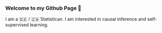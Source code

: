 ### Welcome to my Github Page :wave:

I am a :de: / :south_africa: Statistican. I am interested in causal inference and self-supervised learning.

<!--
**danielsaggau/danielsaggau** is a ✨ _special_ ✨ repository because its `README.md` (this file) appears on your GitHub profile.

